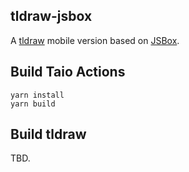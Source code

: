 ## tldraw-jsbox

A [tldraw](tldraw.com) mobile version based on [JSBox](https://apps.apple.com/app/id1312014438).

## Build Taio Actions

```
yarn install
yarn build
```

## Build tldraw

TBD.